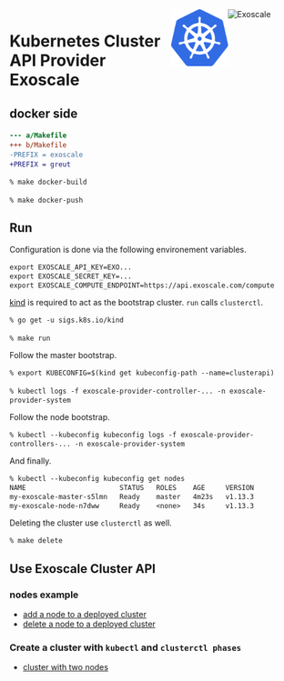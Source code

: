 <img src="https://user-images.githubusercontent.com/15922119/44146028-0dac3246-a08e-11e8-99dc-95c8731e9f3a.png" alt="Exoscale" align="right" height="120" width="120">
<img src="https://github.com/kubernetes/kubernetes/raw/master/logo/logo.png" alt="Exoscale" align="right" height="100" width="100">


# Kubernetes Cluster API Provider Exoscale


## docker side

```diff
--- a/Makefile
+++ b/Makefile
-PREFIX = exoscale
+PREFIX = greut
```

```console
% make docker-build

% make docker-push
```

## Run

Configuration is done via the following environement variables.


```console
export EXOSCALE_API_KEY=EXO...
export EXOSCALE_SECRET_KEY=...
export EXOSCALE_COMPUTE_ENDPOINT=https://api.exoscale.com/compute
```

[kind](https://github.com/kubernetes-sigs/kind) is required to act as the bootstrap cluster. `run` calls `clusterctl`.

```
% go get -u sigs.k8s.io/kind

% make run
```

Follow the master bootstrap.

```console
% export KUBECONFIG=$(kind get kubeconfig-path --name=clusterapi)

% kubectl logs -f exoscale-provider-controller-... -n exoscale-provider-system
```

Follow the node bootstrap.

```console
% kubectl --kubeconfig kubeconfig logs -f exoscale-provider-controllers-... -n exoscale-provider-system
```

And finally.

```console
% kubectl --kubeconfig kubeconfig get nodes
NAME                       STATUS   ROLES    AGE     VERSION
my-exoscale-master-s5lmn   Ready    master   4m23s   v1.13.3
my-exoscale-node-n7dww     Ready    <none>   34s     v1.13.3
```

Deleting the cluster use `clusterctl` as well.

```console
% make delete
```


## Use Exoscale Cluster API

### nodes example
- [add a node to a deployed cluster](./doc/add-node-example.md)
- [delete a node to a deployed cluster](./doc/delete-node-example.md)

### Create a cluster with `kubectl` and `clusterctl phases`
- [cluster with two nodes](./doc/create-cluster-kubectl.md)


